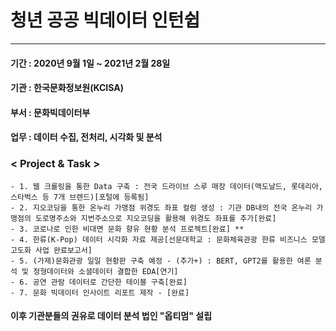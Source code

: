 # 청년 공공 빅데이터 인턴쉽
***
#### 기간 : 2020년 9월 1일 ~ 2021년 2월 28일
#### 기관 : 한국문화정보원(KCISA)
#### 부서 : 문화빅데이터부<br>
#### 업무 : 데이터 수집, 전처리, 시각화 및 분석

### < Project & Task >
    - 1. 웹 크롤링을 통한 Data 구축 : 전국 드라이브 스루 매장 데이터(맥도날드, 롯데리아, 스타벅스 등 7개 브랜드)[포털에 등록됨]
    - 2. 지오코딩을 통한 온누리 가맹점 위경도 좌표 컬럼 생성 : 기관 DB내의 전국 온누리 가맹점의 도로명주소와 지번주소으로 지오코딩을 활용해 위경도 좌표를 추가[완료]
    - 3. 코로나로 인한 비대면 문화 향유 현황 분석 프로젝트[완료] **
    - 4. 한류(K-Pop) 데이터 시각화 자료 제공[선문대학교 : 문화체육관광 한류 비즈니스 모델 고도화 사업 완료보고서]
    - 5. (가제)문화관광 일일 현황판 구축 예정 - (추가+) : BERT, GPT2를 활용한 여론 분석 및 정형데이터와 소셜데이터 결합한 EDA[연기]
    - 6. 공연 관람 데이터로 간단한 테이블 구축[완료]
    - 7. 문화 빅데이터 인사이트 리포트 제작 - [완료]

#### 이후 기관분들의 권유로 데이터 분석 법인 "옵티멈" 설립
